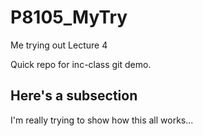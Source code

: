 # P8105_MyTry
Me trying out Lecture 4

Quick repo for inc-class git demo.

## Here's a subsection

I'm really trying to show how this all works...
